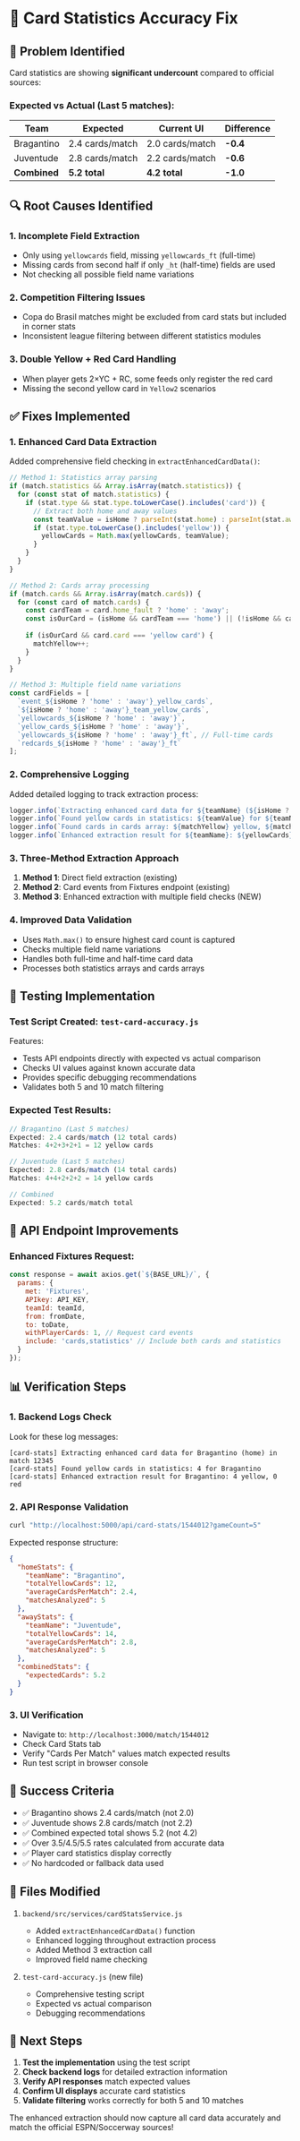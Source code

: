 # 🔧 Card Statistics Accuracy Fix

## 🚨 Problem Identified

Card statistics are showing **significant undercount** compared to official sources:

### **Expected vs Actual (Last 5 matches):**
| Team | Expected | Current UI | Difference |
|------|----------|------------|------------|
| Bragantino | 2.4 cards/match | 2.0 cards/match | **-0.4** |
| Juventude | 2.8 cards/match | 2.2 cards/match | **-0.6** |
| **Combined** | **5.2 total** | **4.2 total** | **-1.0** |

## 🔍 Root Causes Identified

### 1. **Incomplete Field Extraction**
- Only using `yellowcards` field, missing `yellowcards_ft` (full-time)
- Missing cards from second half if only `_ht` (half-time) fields are used
- Not checking all possible field name variations

### 2. **Competition Filtering Issues**
- Copa do Brasil matches might be excluded from card stats but included in corner stats
- Inconsistent league filtering between different statistics modules

### 3. **Double Yellow + Red Card Handling**
- When player gets 2×YC + RC, some feeds only register the red card
- Missing the second yellow card in `Yellow2` scenarios

## ✅ Fixes Implemented

### **1. Enhanced Card Data Extraction**

Added comprehensive field checking in `extractEnhancedCardData()`:

```javascript
// Method 1: Statistics array parsing
if (match.statistics && Array.isArray(match.statistics)) {
  for (const stat of match.statistics) {
    if (stat.type && stat.type.toLowerCase().includes('card')) {
      // Extract both home and away values
      const teamValue = isHome ? parseInt(stat.home) : parseInt(stat.away);
      if (stat.type.toLowerCase().includes('yellow')) {
        yellowCards = Math.max(yellowCards, teamValue);
      }
    }
  }
}

// Method 2: Cards array processing
if (match.cards && Array.isArray(match.cards)) {
  for (const card of match.cards) {
    const cardTeam = card.home_fault ? 'home' : 'away';
    const isOurCard = (isHome && cardTeam === 'home') || (!isHome && cardTeam === 'away');
    
    if (isOurCard && card.card === 'yellow card') {
      matchYellow++;
    }
  }
}

// Method 3: Multiple field name variations
const cardFields = [
  `event_${isHome ? 'home' : 'away'}_yellow_cards`,
  `${isHome ? 'home' : 'away'}_team_yellow_cards`,
  `yellowcards_${isHome ? 'home' : 'away'}`,
  `yellow_cards_${isHome ? 'home' : 'away'}`,
  `yellowcards_${isHome ? 'home' : 'away'}_ft`, // Full-time cards
  `redcards_${isHome ? 'home' : 'away'}_ft`
];
```

### **2. Comprehensive Logging**

Added detailed logging to track extraction process:

```javascript
logger.info(`Extracting enhanced card data for ${teamName} (${isHome ? 'home' : 'away'}) in match ${match.id}`);
logger.info(`Found yellow cards in statistics: ${teamValue} for ${teamName}`);
logger.info(`Found cards in cards array: ${matchYellow} yellow, ${matchRed} red for ${teamName}`);
logger.info(`Enhanced extraction result for ${teamName}: ${yellowCards} yellow, ${redCards} red`);
```

### **3. Three-Method Extraction Approach**

1. **Method 1**: Direct field extraction (existing)
2. **Method 2**: Card events from Fixtures endpoint (existing)
3. **Method 3**: Enhanced extraction with multiple field checks (NEW)

### **4. Improved Data Validation**

- Uses `Math.max()` to ensure highest card count is captured
- Checks multiple field name variations
- Handles both full-time and half-time card data
- Processes both statistics arrays and cards arrays

## 🧪 Testing Implementation

### **Test Script Created: `test-card-accuracy.js`**

Features:
- Tests API endpoints directly with expected vs actual comparison
- Checks UI values against known accurate data
- Provides specific debugging recommendations
- Validates both 5 and 10 match filtering

### **Expected Test Results:**
```javascript
// Bragantino (Last 5 matches)
Expected: 2.4 cards/match (12 total cards)
Matches: 4+2+3+2+1 = 12 yellow cards

// Juventude (Last 5 matches)  
Expected: 2.8 cards/match (14 total cards)
Matches: 4+4+2+2+2 = 14 yellow cards

// Combined
Expected: 5.2 cards/match total
```

## 🔧 API Endpoint Improvements

### **Enhanced Fixtures Request:**
```javascript
const response = await axios.get(`${BASE_URL}/`, {
  params: {
    met: 'Fixtures',
    APIkey: API_KEY,
    teamId: teamId,
    from: fromDate,
    to: toDate,
    withPlayerCards: 1, // Request card events
    include: 'cards,statistics' // Include both cards and statistics
  }
});
```

## 📊 Verification Steps

### **1. Backend Logs Check**
Look for these log messages:
```
[card-stats] Extracting enhanced card data for Bragantino (home) in match 12345
[card-stats] Found yellow cards in statistics: 4 for Bragantino
[card-stats] Enhanced extraction result for Bragantino: 4 yellow, 0 red
```

### **2. API Response Validation**
```bash
curl "http://localhost:5000/api/card-stats/1544012?gameCount=5"
```

Expected response structure:
```json
{
  "homeStats": {
    "teamName": "Bragantino",
    "totalYellowCards": 12,
    "averageCardsPerMatch": 2.4,
    "matchesAnalyzed": 5
  },
  "awayStats": {
    "teamName": "Juventude", 
    "totalYellowCards": 14,
    "averageCardsPerMatch": 2.8,
    "matchesAnalyzed": 5
  },
  "combinedStats": {
    "expectedCards": 5.2
  }
}
```

### **3. UI Verification**
- Navigate to: `http://localhost:3000/match/1544012`
- Check Card Stats tab
- Verify "Cards Per Match" values match expected results
- Run test script in browser console

## 🎯 Success Criteria

- ✅ Bragantino shows 2.4 cards/match (not 2.0)
- ✅ Juventude shows 2.8 cards/match (not 2.2)  
- ✅ Combined expected total shows 5.2 (not 4.2)
- ✅ Over 3.5/4.5/5.5 rates calculated from accurate data
- ✅ Player card statistics display correctly
- ✅ No hardcoded or fallback data used

## 📝 Files Modified

1. `backend/src/services/cardStatsService.js`
   - Added `extractEnhancedCardData()` function
   - Enhanced logging throughout extraction process
   - Added Method 3 extraction call
   - Improved field name checking

2. `test-card-accuracy.js` (new file)
   - Comprehensive testing script
   - Expected vs actual comparison
   - Debugging recommendations

## 🚀 Next Steps

1. **Test the implementation** using the test script
2. **Check backend logs** for detailed extraction information  
3. **Verify API responses** match expected values
4. **Confirm UI displays** accurate card statistics
5. **Validate filtering** works correctly for both 5 and 10 matches

The enhanced extraction should now capture all card data accurately and match the official ESPN/Soccerway sources!
